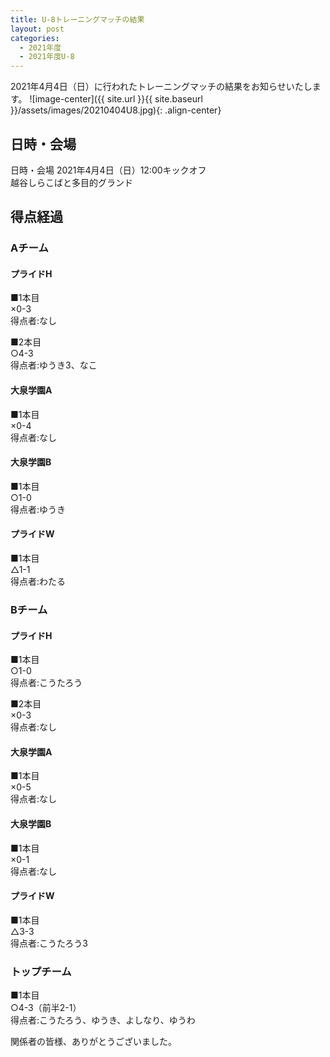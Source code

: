 ```yaml
---
title: U-8トレーニングマッチの結果
layout: post
categories:
  - 2021年度
  - 2021年度U-8
---
```


2021年4月4日（日）に行われたトレーニングマッチの結果をお知らせいたします。
![image-center]({{ site.url }}{{ site.baseurl }}/assets/images/20210404U8.jpg){: .align-center}

## 日時・会場

日時・会場
2021年4月4日（日）12:00キックオフ<br>
越谷しらこばと多目的グランド

## 得点経過

### Aチーム

#### プライドH

■1本目<br>
×0-3<br>
得点者:なし

■2本目<br>
○4-3<br>
得点者:ゆうき3、なこ

#### 大泉学園A

■1本目<br>
×0-4<br>
得点者:なし

#### 大泉学園B

■1本目<br>
○1-0<br>
得点者:ゆうき

#### プライドW

■1本目<br>
△1-1<br>
得点者:わたる

### Bチーム

#### プライドH

■1本目<br>
○1-0<br>
得点者:こうたろう

■2本目<br>
×0-3<br>
得点者:なし

#### 大泉学園A

■1本目<br>
×0-5<br>
得点者:なし

#### 大泉学園B

■1本目<br>
×0-1<br>
得点者:なし

#### プライドW

■1本目<br>
△3-3<br>
得点者:こうたろう3

### トップチーム

■1本目<br>
○4-3（前半2-1）<br>
得点者:こうたろう、ゆうき、よしなり、ゆうわ



関係者の皆様、ありがとうございました。
